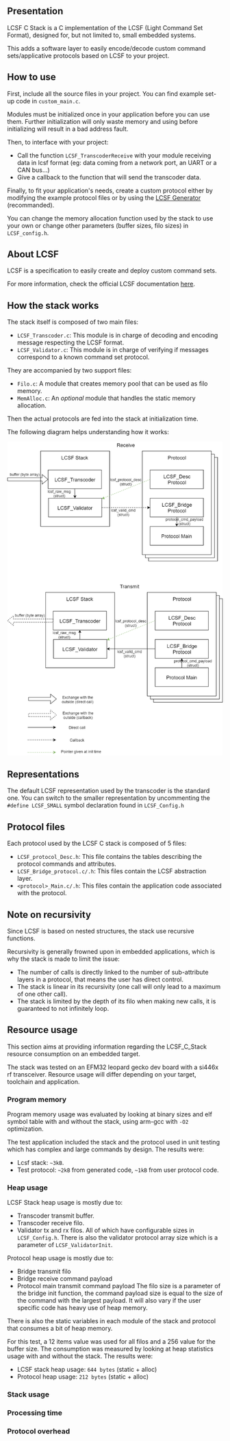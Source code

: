 ## Presentation

LCSF C Stack is a C implementation of the LCSF (Light Command Set Format), designed for, but not limited to, small embedded systems.

This adds a software layer to easily encode/decode custom command sets/applicative protocols based on LCSF to your project.

## How to use
First, include all the source files in your project. You can find example set-up code in `custom_main.c`.

Modules must be initialized once in your application before you can use them. Further initialization will only waste memory and using before initializing will result in a bad address fault.

Then, to interface with your project:
* Call the function `LCSF_TranscoderReceive` with your module receiving data in lcsf format (eg: data coming from a network port, an UART or a CAN bus...)
* Give a callback to the function that will send the transcoder data.

Finally, to fit your application's needs, create a custom protocol either by modifying the example protocol files or by using the [LCSF Generator](https://github.com/jean-roland/LCSF_Generator) (recommanded).

You can change the memory allocation function used by the stack to use your own or change other parameters (buffer sizes, filo sizes) in `LCSF_config.h`.

## About LCSF

LCSF is a specification to easily create and deploy custom command sets.

For more information, check the official LCSF documentation [here](https://jean-roland.github.io/LCSF_Doc/).

## How the stack works

The stack itself is composed of two main files:
* `LCSF_Transcoder.c`: This module is in charge of decoding and encoding message respecting the LCSF format.
* `LCSF_Validator.c`: This module is in charge of verifying if messages correspond to a known command set protocol.

They are accompanied by two support files:
* `Filo.c`: A module that creates memory pool that can be used as filo memory.
* `MemAlloc.c`: An _optional_ module that handles the static memory allocation.

Then the actual protocols are fed into the stack at initialization time.

The following diagram helps understanding how it works:

![LCSF C Stack](./Doc/img/Stack.png)

## Representations

The default LCSF representation used by the transcoder is the standard one. You can switch to the smaller representation by uncommenting the `#define LCSF_SMALL` symbol declaration found in `LCSF_Config.h`

## Protocol files

Each protocol used by the LCSF C stack is composed of 5 files:
* `LCSF_protocol_Desc.h`: This file contains the tables describing the protocol commands and attributes.
* `LCSF_Bridge_protocol.c/.h`: This files contain the LCSF abstraction layer.
* `<protocol>_Main.c/.h`: This files contain the application code associated with the protocol.

## Note on recursivity

Since LCSF is based on nested structures, the stack use recursive functions. 

Recursivity is generally frowned upon in embedded applications, which is why the stack is made to limit the issue:
* The number of calls is directly linked to the number of sub-attribute layers in a protocol, that means the user has direct control.
* The stack is linear in its recursivity (one call will only lead to a maximum of one other call).
* The stack is limited by the depth of its filo when making new calls, it is guaranteed to not infinitely loop.

## Resource usage

This section aims at providing information regarding the LCSF_C_Stack resource consumption on an embedded target.

The stack was tested on an EFM32 leopard gecko dev board with a si446x rf transceiver. Resource usage will differ depending on your target, toolchain and application.

### Program memory

Program memory usage was evaluated by looking at binary sizes and elf symbol table with and without the stack, using arm-gcc with `-O2` optimization.

The test application included the stack and the protocol used in unit testing which has complex and large commands by design. The results were:

* Lcsf stack: `~3kB`.
* Test protocol: `~2kB` from generated code, `~1kB` from user protocol code.


### Heap usage

LCSF Stack heap usage is mostly due to:
* Transcoder transmit buffer.
* Transcoder receive filo.
* Validator tx and rx filos.
All of which have configurable sizes in `LCSF_Config.h`. There is also the validator protocol array size which is a parameter of `LCSF_ValidatorInit`.

Protocol heap usage is mostly due to:
* Bridge transmit filo
* Bridge receive command payload
* Protocol main transmit command payload
The filo size is a parameter of the bridge init function, the command payload size is equal to the size of the command with the largest payload. It will also vary if the user specific code has heavy use of heap memory.

There is also the static variables in each module of the stack and protocol that consumes a bit of heap memory.

For this test, a 12 items value was used for all filos and a 256 value for the buffer size. The consumption was measured by looking at heap statistics usage with and without the stack. The results were:
* LCSF stack heap usage: `644 bytes` (static + alloc)
* Protocol heap usage: `212 bytes` (static + alloc)

### Stack usage

### Processing time

### Protocol overhead
